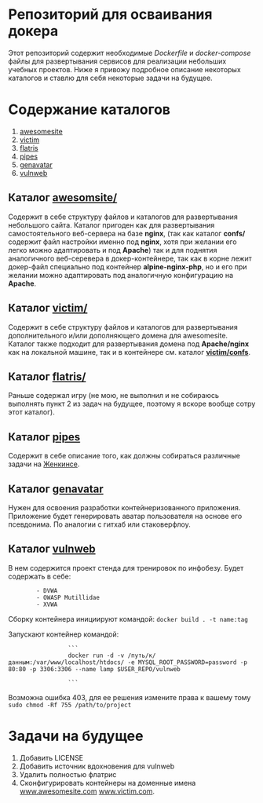 # Репозиторий для осваивания докера

Этот репозиторий содержит необходимые *Dockerfile* и *docker-compose* файлы для 
развертывания сервисов для реализации небольших учебных проектов.
Ниже я привожу подробное описание некоторых каталогов и ставлю для себя некоторые задачи на будущее.

# Содержание каталогов

1. [awesomesite](https://github.com/Panikowsky-M/docker/tree/master/ymxb)
2. [victim](https://github.com/Panikowsky-M/docker/tree/master/btnc)
3. [flatris](https://github.com/Panikowsky-M/docker/tree/master/flatris)
4. [pipes](https://github.com/Panikowsky-M/docker/tree/master/pipes)
5. [genavatar](https://github.com/Panikowsky-M/docker/tree/master/genavatar)
6. [vulnweb](https://github.com/Panikowsky-M/docker/tree/master/vulnweb)

## Каталог [**awesomsite/**](https://github.com/Panikowsky-M/docker/tree/master/ymxb)

Содержит в себе структуру файлов и каталогов для развертывания небольшого сайта.
Каталог пригоден как для развертывания самостоятельного веб-сервера на базе **nginx**,
(так как каталог **confs/** содержит файл настройки именно под **nginx**, хотя при желании
его легко можно адаптировать и под **Apache**) так и для поднятия аналогичного веб-серевера
в докер-контейнере, так как в корне лежит докер-файл специально под контейнер **alpine-nginx-php**, 
но и его при желании можно адаптировать под аналогичную конфигурацию на **Apache**.

## Каталог [**victim/**](https://github.com/Panikowsky-M/docker/tree/master/btnc)

Содержит в себе структуру файлов и каталогов для развертывания дополнительного и/или дополняющего
домена для awesomesite.
Каталог также подходит для развертывания домена под **Apache/nginx** как на локальной машине, так
и в контейнере см. каталог [**victim/confs**](https://github.com/Panikowsky-M/docker/tree/master/victim/confs).

## Каталог [**flatris/**](https://github.com/Panikowsky-M/docker/tree/master/flatris)
Раньше содержал игру (не мою, не выполнил и не собираюсь выполнять пункт 2 из задач на будущее,
поэтому я вскоре вообще сотру этот каталог).

## Каталог [**pipes**](https://github.com/Panikowsky-M/docker/tree/master/pipes)

Содержит в себе описание того, как должны собираться различные задачи на [Женкинсе](https://www.jenkins.io/).

## Каталог [**genavatar**](https://github.com/Panikowsky-M/docker/tree/master/genavatar)

Нужен для освоения разработки контейнеризованного приложения.
Приложение будет генерировать аватар пользователя на основе его псевдонима.
По аналогии с гитхаб или стаковерфлоу.

## Каталог [**vulnweb**](https://github.com/Panikowsky-M/docker/tree/master/vulnweb)

В нем содержится проект стенда для тренировок по инфобезу.
Будет содержать в себе:

			- DVWA
			- OWASP Mutillidae
		 	- XVWA

Сборку контейнера инициируют командой:
				      ```
				      docker build . -t name:tag
				      ```

Запускают контейнер командой:

				     ```
				     docker run -d -v /путь/к/данным:/var/www/localhost/htdocs/ -e MYSQL_ROOT_PASSWORD=password -p 80:80 -p 3306:3306 --name lamp $USER_REPO/vulnweb

				     ```

Возможна ошибка 403, для ее решения измените права к вашему тому
	```
	sudo chmod -Rf 755 /path/to/project
	```

# Задачи на будущее

1. Добавить LICENSE
2. Добавить источник вдохновения для vulnweb
3. Удалить полностью флатрис
4. Сконфигурировать контейнеры на доменные имена www.awesomesite.com www.victim.com.
